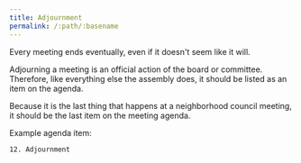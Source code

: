```yaml
---
title: Adjournment
permalink: /:path/:basename
---
```


Every meeting ends eventually,
even if
it doesn't seem
like it will.

Adjourning a meeting
is an official action
of the board or committee.
Therefore, like everything else
the assembly does,
it should be listed
as an item
on the agenda.

Because it is
the last thing
that happens
at a neighborhood council meeting,
it should be
the last item
on the meeting agenda.

Example agenda item:

    12. Adjournment
